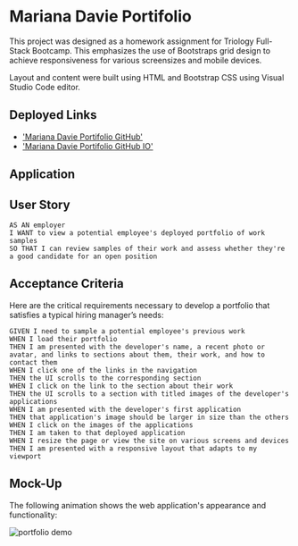 
# Mariana Davie Portifolio



This project was designed as a homework assignment for Triology Full-Stack Bootcamp. This emphasizes the use of Bootstraps grid design to achieve responsiveness for various screensizes and mobile devices.

Layout and content were built using HTML and Bootstrap CSS using Visual Studio Code editor.

## Deployed Links

* ['Mariana Davie Portifolio GitHub'](https://github.com/mhdavie/Portfolio--Mariana-Davie-)
* ['Mariana Davie Portifolio GitHub IO'](https://mhdavie.github.io/Portfolio--Mariana-Davie-/)


## Application 






## User Story

```
AS AN employer
I WANT to view a potential employee's deployed portfolio of work samples
SO THAT I can review samples of their work and assess whether they're a good candidate for an open position
```


## Acceptance Criteria

Here are the critical requirements necessary to develop a portfolio that satisfies a typical hiring manager’s needs:

```
GIVEN I need to sample a potential employee's previous work
WHEN I load their portfolio
THEN I am presented with the developer's name, a recent photo or avatar, and links to sections about them, their work, and how to contact them
WHEN I click one of the links in the navigation
THEN the UI scrolls to the corresponding section
WHEN I click on the link to the section about their work
THEN the UI scrolls to a section with titled images of the developer's applications
WHEN I am presented with the developer's first application
THEN that application's image should be larger in size than the others
WHEN I click on the images of the applications
THEN I am taken to that deployed application
WHEN I resize the page or view the site on various screens and devices
THEN I am presented with a responsive layout that adapts to my viewport
```


## Mock-Up

The following animation shows the web application's appearance and functionality:

![portfolio demo](./Assets/02-advanced-css-homework-demo.gif)